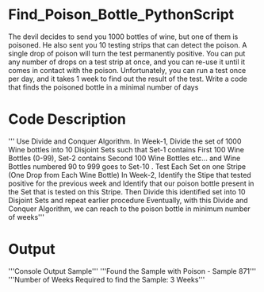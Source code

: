 # Find_Poison_Bottle_PythonScript

The devil decides to send you 1000 bottles of wine, but one of them is poisoned. He also sent you 10 testing strips that can detect the poison. A single drop of poison will turn the test permanently positive. You can put any number of drops on a test strip at once, and you can re-use it until it comes in contact with the poison. Unfortunately, you can run a test once per day, and it takes 1 week to find out the result of the test. Write a code that finds the poisoned bottle in a minimal number of days

# Code Description

''' Use Divide and Conquer Algorithm. 
    In Week-1, Divide the set of 1000 Wine bottles into 10 Disjoint Sets such that 
    Set-1 contains First 100 Wine Bottles (0-99), Set-2 contains Second 100 Wine Bottles etc... and 
    Wine Bottles numbered 90 to 999 goes to Set-10 . 
    Test Each Set on one Stripe (One Drop from Each Wine Bottle)
    In Week-2, Identify the Stipe that tested positive for the previous week and Identify that
    our poison bottle present in the Set that is tested on this Stripe. Then Divide this identified
    set into 10 Disjoint Sets and repeat earlier procedure
    Eventually, with this Divide and Conquer Algorithm, we can reach to the poison bottle in minimum 
    number of weeks'''
    
# Output    

'''Console Output Sample'''
'''Found the Sample with Poison - Sample 871'''
'''Number of Weeks Required to find the Sample: 3 Weeks'''
